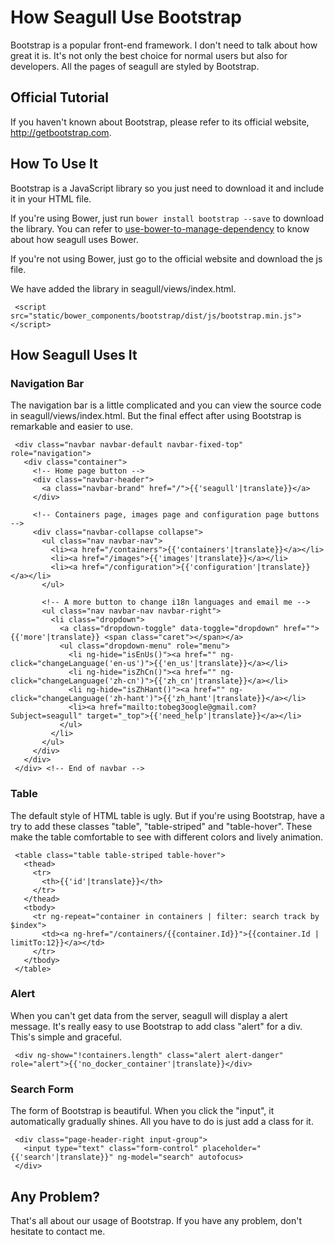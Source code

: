 # How Seagull Use Bootstrap

Bootstrap is a popular front-end framework. I don't need to talk about how great it is. It's not only the best choice for normal users but also for developers. All the pages of seagull are styled by Bootstrap.

## Official Tutorial

If you haven't known about Bootstrap, please refer to its official website, <http://getbootstrap.com>.

## How To Use It

Bootstrap is a JavaScript library so you just need to download it and include it in your HTML file.

If you're using Bower, just run `bower install bootstrap --save` to download the library. You can refer to [use-bower-to-manage-dependency](use-bower-to-manage-dependency.md) to know about how seagull uses Bower.

If you're not using Bower, just go to the official website and download the js file.

We have added the library in seagull/views/index.html.

```
 <script src="static/bower_components/bootstrap/dist/js/bootstrap.min.js"></script>
```

## How Seagull Uses It

### Navigation Bar

The navigation bar is a little complicated and you can view the source code in seagull/views/index.html. But the final effect after using Bootstrap is remarkable and easier to use.

```
 <div class="navbar navbar-default navbar-fixed-top" role="navigation">
   <div class="container">
     <!-- Home page button -->
     <div class="navbar-header">
       <a class="navbar-brand" href="/">{{'seagull'|translate}}</a>
     </div>

     <!-- Containers page, images page and configuration page buttons -->
     <div class="navbar-collapse collapse">
       <ul class="nav navbar-nav">
         <li><a href="/containers">{{'containers'|translate}}</a></li>
         <li><a href="/images">{{'images'|translate}}</a></li>
         <li><a href="/configuration">{{'configuration'|translate}}</a></li>
       </ul>

       <!-- A more button to change i18n languages and email me -->
       <ul class="nav navbar-nav navbar-right">
         <li class="dropdown">
           <a class="dropdown-toggle" data-toggle="dropdown" href="">{{'more'|translate}} <span class="caret"></span></a>
           <ul class="dropdown-menu" role="menu">
             <li ng-hide="isEnUs()"><a href="" ng-click="changeLanguage('en-us')">{{'en_us'|translate}}</a></li>
             <li ng-hide="isZhCn()"><a href="" ng-click="changeLanguage('zh-cn')">{{'zh_cn'|translate}}</a></li>
             <li ng-hide="isZhHant()"><a href="" ng-click="changeLanguage('zh-hant')">{{'zh_hant'|translate}}</a></li>
             <li><a href="mailto:tobeg3oogle@gmail.com?Subject=seagull" target="_top">{{'need_help'|translate}}</a></li>
           </ul>
         </li>
       </ul>
     </div>
   </div>
 </div> <!-- End of navbar -->
```

### Table

The default style of HTML table is ugly. But if you're using Bootstrap, have a try to add these classes "table", "table-striped" and "table-hover". These make the table comfortable to see with different colors and lively animation.

```
 <table class="table table-striped table-hover">
   <thead>
     <tr>
       <th>{{'id'|translate}}</th>
     </tr>
   </thead>
   <tbody>
     <tr ng-repeat="container in containers | filter: search track by $index">
       <td><a ng-href="/containers/{{container.Id}}">{{container.Id | limitTo:12}}</a></td>
     </tr>
   </tbody>
 </table>
```

### Alert

When you can't get data from the server, seagull will display a alert message. It's really easy to use Bootstrap to add class "alert" for a div. This's simple and graceful.

```
 <div ng-show="!containers.length" class="alert alert-danger" role="alert">{{'no_docker_container'|translate}}</div>
```

### Search Form

The form of Bootstrap is beautiful. When you click the "input", it automatically gradually shines. All you have to do is just add a class for it.

```
 <div class="page-header-right input-group">
   <input type="text" class="form-control" placeholder="{{'search'|translate}}" ng-model="search" autofocus>
 </div>
```

## Any Problem?

That's all about our usage of Bootstrap. If you have any problem, don't hesitate to contact me.
